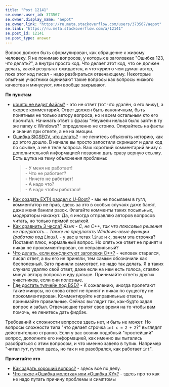 ```yaml
---
title: "Post 12141"
se.owner.user_id: 373567
se.owner.display_name: "aepot"
se.owner.link: "https://ru.meta.stackoverflow.com/users/373567/aepot"
se.link: "https://ru.meta.stackoverflow.com/a/12141"
se.post_id: 12141
se.post_type: answer
---
```

<p>Вопрос должен быть сформулирован, как обращение к живому человеку. Я не понимаю вопросов, у которых в заголовках &quot;Ошибка 123, что делать?&quot;, а внутри просто код. Что делает этот код, что он должен делать, какой результат ожидается, и <s>что курил</s> о чем думал автор, пока этот код писал - надо разбираться отвечающему. Некоторые опытные участники оценивают такие вопросы как вопросы низкого качества и минусуют, или вообще закрывают.</p>
<p><strong>По пунктам</strong></p>
<ul>
<li><a href="https://ru.stackoverflow.com/q/1452067/373567">ubuntu не видит файлы?</a> - это не ответ (тот что удалён, я его вижу), а скорее комментарий. Ответ должен быть каноничным, быть понятным не только автору вопроса, но и всем остальным кто его прочитал. Начинать ответ с фразы &quot;Неужели нельзя было зайти в ту же папку с Windows?&quot; определенно не стоило. Опирайтесь на факты и знания при ответе, а не на эмоции.</li>
<li><a href="https://ru.stackoverflow.com/q/1449580/373567">Ошибка SIGSEGV, что делать?</a> - не ленитесь объяснять историю, как до этого дошло. В начале вы просто запостили скриншот и дали код по ссылке, а не в теле вопроса. Ваш короткий комментарий внизу с дополнительной информацией позволил дать сразу верную ссылку. Есть шутка на тему объяснения проблемы:
<blockquote>
<p>- У меня не работает!<br />
- Что не работает?<br />
- Ничего не работает!<br />
- А надо что?<br />
- А надо чтобы работало!</p>
</blockquote>
</li>
<li><a href="https://ru.stackoverflow.com/q/1431908/373567">Как создать EXT4 раздел с U-Boot?</a> - мы не посылаем в гугл, комментатор не прав, здесь за это в особых случаях даже банят, даже меня банили разок. Флагайте комменты таких посыльных, модераторы накажут. Да, я иногда отправляю авторов вопросов читать, но только прямой ссылкой.</li>
<li><a href="https://ru.stackoverflow.com/q/1420829/373567">Как сравнить 3 числа?</a> <em>Язык - C, не C++, так что плюсовые решения не предлагать... Также не предлагать Windows-овые функции (работаю под Linux).</em> - у вас в тегах <code>linux</code> и <code>c</code>, зачем эта строчка? Поставил плюс, нормальный вопрос. Но опять же ответ не принят и никак не прокомментирован, он неправильный?</li>
<li><a href="https://ru.stackoverflow.com/q/1419073/373567">Что делать, если конфликтуют заголовки C++?</a> - человек старался, писал ответ, а вы его не приняли, тем самым обозначили как бесполезный. Зато приняли самоответ, не надо так делать. Я в таких случаях удаляю свой ответ, даже если на нем есть голоса, ставлю минус автору вопроса и иду дальше. Принимайте ответы других участников, если они полезные.</li>
<li><a href="https://ru.stackoverflow.com/q/1409855/373567">Где достать тулчейн под BSD?</a> - К сожалению, иногда пролетают такие минусы, но снова ответ не принят и никак по существу не прокомментирован. Комментируйте неправильные ответы, принимайте правильные. Сейчас выглядит так, как-будто задал вопрос и забыл. Отвечающие тратят свое время на то чтобы вам помочь, не ленитесь дать фидбэк.</li>
</ul>
<p>Требований к сложности вопросов здесь нет, и быть не может. Но вопросы сложности типа &quot;что делает строчка <code>int c = 2 + 2</code>?&quot; выглядят действительно странно. Если у вас возник подобный &quot;простейший&quot; вопрос, дополните его информацией, как именно вы пытались разобраться с этим вопросом, и что именно завело в тупик. Например &quot;читал <em>тут</em>, гуглил <em>здесь</em>, но так и не разобрался, как работает <code>int</code>&quot;.</p>
<p><strong>Прочитайте это</strong></p>
<ul>
<li><a href="https://ru.stackoverflow.com/help/how-to-ask">Как задать хороший вопрос?</a> - здесь всё по делу.</li>
<li><a href="https://ru.meta.stackoverflow.com/q/709/373567">Что такое &#171;Ошибка молотка&#187; или &#171;Ошибка XY&#187;?</a> - здесь про то как не надо путать причину проблемы и симптомы</li>
</ul>
